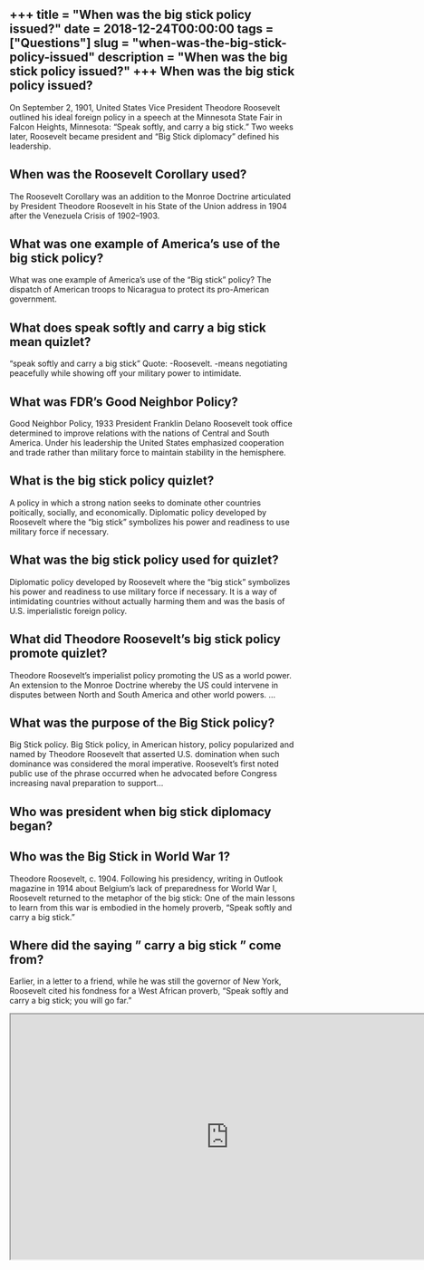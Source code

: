 +++
title = "When was the big stick policy issued?"
date = 2018-12-24T00:00:00
tags = ["Questions"]
slug = "when-was-the-big-stick-policy-issued"
description = "When was the big stick policy issued?"
+++
When was the big stick policy issued?
-------------------------------------

On September 2, 1901, United States Vice President Theodore Roosevelt outlined his ideal foreign policy in a speech at the Minnesota State Fair in Falcon Heights, Minnesota: “Speak softly, and carry a big stick.” Two weeks later, Roosevelt became president and “Big Stick diplomacy” defined his leadership.

When was the Roosevelt Corollary used?
--------------------------------------

The Roosevelt Corollary was an addition to the Monroe Doctrine articulated by President Theodore Roosevelt in his State of the Union address in 1904 after the Venezuela Crisis of 1902–1903.

What was one example of America’s use of the big stick policy?
--------------------------------------------------------------

What was one example of America’s use of the “Big stick” policy? The dispatch of American troops to Nicaragua to protect its pro-American government.

What does speak softly and carry a big stick mean quizlet?
----------------------------------------------------------

“speak softly and carry a big stick” Quote: -Roosevelt. -means negotiating peacefully while showing off your military power to intimidate.

What was FDR’s Good Neighbor Policy?
------------------------------------

Good Neighbor Policy, 1933 President Franklin Delano Roosevelt took office determined to improve relations with the nations of Central and South America. Under his leadership the United States emphasized cooperation and trade rather than military force to maintain stability in the hemisphere.

What is the big stick policy quizlet?
-------------------------------------

A policy in which a strong nation seeks to dominate other countries poitically, socially, and economically. Diplomatic policy developed by Roosevelt where the “big stick” symbolizes his power and readiness to use military force if necessary.

What was the big stick policy used for quizlet?
-----------------------------------------------

Diplomatic policy developed by Roosevelt where the “big stick” symbolizes his power and readiness to use military force if necessary. It is a way of intimidating countries without actually harming them and was the basis of U.S. imperialistic foreign policy.

What did Theodore Roosevelt’s big stick policy promote quizlet?
---------------------------------------------------------------

Theodore Roosevelt’s imperialist policy promoting the US as a world power. An extension to the Monroe Doctrine whereby the US could intervene in disputes between North and South America and other world powers. …

What was the purpose of the Big Stick policy?
---------------------------------------------

Big Stick policy. Big Stick policy, in American history, policy popularized and named by Theodore Roosevelt that asserted U.S. domination when such dominance was considered the moral imperative. Roosevelt’s first noted public use of the phrase occurred when he advocated before Congress increasing naval preparation to support…

Who was president when big stick diplomacy began?
-------------------------------------------------

Who was the Big Stick in World War 1?
-------------------------------------

Theodore Roosevelt, c. 1904. Following his presidency, writing in Outlook magazine in 1914 about Belgium’s lack of preparedness for World War I, Roosevelt returned to the metaphor of the big stick: One of the main lessons to learn from this war is embodied in the homely proverb, “Speak softly and carry a big stick.”

Where did the saying ” carry a big stick ” come from?
-----------------------------------------------------

Earlier, in a letter to a friend, while he was still the governor of New York, Roosevelt cited his fondness for a West African proverb, “Speak softly and carry a big stick; you will go far.”

<iframe allow="accelerometer; autoplay; clipboard-write; encrypted-media; gyroscope; picture-in-picture" allowfullscreen="" class="__youtube_prefs__  epyt-is-override  no-lazyload" data-no-lazy="1" data-origheight="433" data-origwidth="770" data-skipgform_ajax_framebjll="" height="433" id="_ytid_51826" loading="lazy" src="https://www.youtube.com/embed/oSVqdwdziu4?enablejsapi=1&autoplay=0&cc_load_policy=0&cc_lang_pref=&iv_load_policy=1&loop=0&modestbranding=0&rel=1&fs=1&playsinline=0&autohide=2&theme=dark&color=red&controls=1&" title="YouTube player" width="770"></iframe>